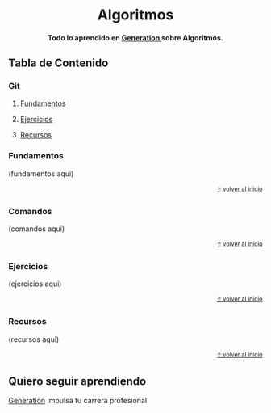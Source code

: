 
<h1 align="center">
  Algoritmos
</h1>

<h4 align="center"> Todo lo aprendido en  <a href="https://mexico.generation.org/" target="_blank"> Generation </a> sobre Algoritmos.</h4>

## Tabla de Contenido

### Git

1. [Fundamentos](#fundamentos)

2. [Ejercicios](#ejercicios)

3. [Recursos](#recursos)


### Fundamentos 

(fundamentos aqui)

<div align="right">
  <small><a href="#tabla-de-contenido">🡡 volver al inicio</a></small>
</div>

### Comandos 

(comandos aqui)

<div align="right">
  <small><a href="#tabla-de-contenido">🡡 volver al inicio</a></small>
</div>

### Ejercicios 

(ejercicios aqui)

<div align="right">
  <small><a href="#tabla-de-contenido">🡡 volver al inicio</a></small>
</div>

### Recursos

(recursos aqui)

<div align="right">
  <small><a href="#tabla-de-contenido">🡡 volver al inicio</a></small>
</div>

## Quiero seguir aprendiendo

[Generation](https://mexico.generation.org/) Impulsa tu carrera profesional



